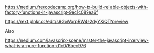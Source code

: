 
https://medium.freecodecamp.org/how-to-build-reliable-objects-with-factory-functions-in-javascript-9ec1c089ea6f



https://next.plnkr.co/edit/s9GoWxrpRW4e2dyYXiQT?preview

Also

https://medium.com/javascript-scene/master-the-javascript-interview-what-is-a-pure-function-d1c076bec976